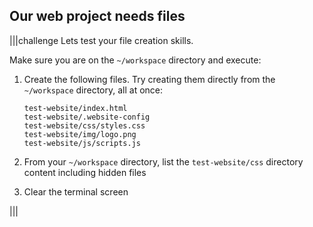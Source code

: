 ## Our web project needs files

|||challenge
Lets test your file creation skills. 

Make sure you are on the `~/workspace` directory and execute: 

1. Create the following files. Try creating them directly from the `~/workspace` directory, all at once:

    ```
    test-website/index.html 
    test-website/.website-config
    test-website/css/styles.css
    test-website/img/logo.png
    test-website/js/scripts.js
    ```

2. From your `~/workspace` directory, list the `test-website/css` directory content including hidden files
3. Clear the terminal screen

|||